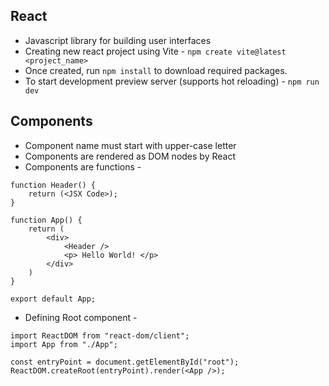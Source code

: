 ## React
- Javascript library for building user interfaces
- Creating new react project using Vite -
`npm create vite@latest <project_name>`
- Once created, run `npm install` to download required packages.
- To start development preview server (supports hot reloading) -
`npm run dev`

## Components
- Component name must start with upper-case letter
- Components are rendered as DOM nodes by React
- Components are functions -
```
function Header() {
    return (<JSX Code>);
}

function App() {
    return (
        <div>
            <Header />
            <p> Hello World! </p>
        </div>
    )
}

export default App;
```
- Defining Root component -
```
import ReactDOM from "react-dom/client";
import App from "./App";

const entryPoint = document.getElementById("root");
ReactDOM.createRoot(entryPoint).render(<App />);
```
